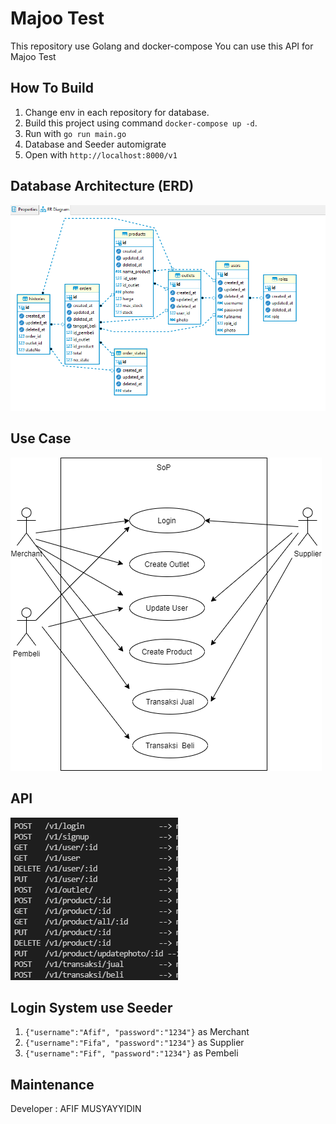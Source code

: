 # Majoo Test

This repository use Golang and docker-compose
You can use this API for Majoo Test

## How To Build
1. Change env in each repository for database.
2. Build this project using command `docker-compose up -d`.
3. Run with `go run main.go`
4. Database and Seeder automigrate
5. Open with `http://localhost:8000/v1`

## Database Architecture (ERD)
![Screenshot](ERD.PNG)

## Use Case
![Screenshot](usecase.drawio.png)

## API
![Screenshot](API.PNG)


## Login System use Seeder
1. `{"username":"Afif", "password":"1234"}` as Merchant
2. `{"username":"Fifa", "password":"1234"}` as Supplier
3. `{"username":"Fif", "password":"1234"}` as Pembeli

## Maintenance
Developer : AFIF MUSYAYYIDIN